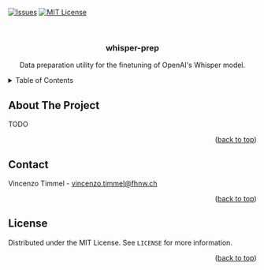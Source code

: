 <!-- PROJECT SHIELDS -->
<!--
*** I'm using markdown "reference style" links for readability.
*** Reference links are enclosed in brackets [ ] instead of parentheses ( ).
*** See the bottom of this document for the declaration of the reference variables
*** for contributors-url, forks-url, etc. This is an optional, concise syntax you may use.
*** https://www.markdownguide.org/basic-syntax/#reference-style-links
-->
[![Issues][issues-shield]][issues-url]
[![MIT License][license-shield]][license-url]


<!-- PROJECT LOGO -->
<br />
<div align="center">
  <h3 align="center">whisper-prep</h3>

  <p align="center">
    Data preparation utility for the finetuning of OpenAI's Whisper model.
  </p>
</div>

<!-- TABLE OF CONTENTS -->
<details>
  <summary>Table of Contents</summary>
  <ol>
    <li><a href="#about-the-project">About The Project</a></li>
    <li><a href="#license">License</a></li>
    <li><a href="#contact">Contact</a></li>
  </ol>
</details>

<!-- ABOUT THE PROJECT -->
## About The Project

TODO

<p align="right">(<a href="#readme-top">back to top</a>)</p>

<!-- CONTACT -->
## Contact

Vincenzo Timmel - vincenzo.timmel@fhnw.ch

<p align="right">(<a href="#readme-top">back to top</a>)</p>

<!-- LICENSE -->
## License

Distributed under the MIT License. See `LICENSE` for more information.

<p align="right">(<a href="#readme-top">back to top</a>)</p>


<!-- MARKDOWN LINKS & IMAGES -->
<!-- https://www.markdownguide.org/basic-syntax/#reference-style-links -->
[issues-shield]: https://img.shields.io/github/issues/i4Ds/whisper-prep.svg?style=for-the-badge
[issues-url]: https://github.com/i4Ds/whisper-prep/issues
[license-shield]: https://img.shields.io/github/license/i4Ds/whisper-prep.svg?style=for-the-badge
[license-url]: https://github.com/i4Ds/whisper-prep/blob/main/LICENSE